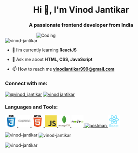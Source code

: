 <h1 align="center">Hi 👋, I'm Vinod Jantikar</h1>
<h3 align="center">A passionate frontend developer from India</h3>
<img align="right" alt="Coding" width="400" src="https://cdn.dribbble.com/users/1162077/screenshots/3848914/programmer.gif">

<p align="left"> <img src="https://komarev.com/ghpvc/?username=vinod-jantikar&label=Profile%20views&color=0e75b6&style=flat" alt="vinod-jantikar" /> </p>

<!-- <p align="left"> <a href="https://twitter.com/@vinod_jantikar" target="blank"><img src="https://img.shields.io/twitter/follow/@vinod_jantikar?logo=twitter&style=for-the-badge" alt="@vinod_jantikar" /></a> </p> -->

- 🌱 I’m currently learning **ReactJS**

- 💬 Ask me about **HTML, CSS, JavaScript**

- 📫 How to reach me **vinodjantikar999@gmail.com**

<h3 align="left">Connect with me:</h3>
<p align="left">
<a href="https://twitter.com/Jantikar Vinod" target="blank"><img align="center" src="https://raw.githubusercontent.com/rahuldkjain/github-profile-readme-generator/master/src/images/icons/Social/twitter.svg" alt="@vinod_jantikar" height="30" width="40" /></a>
<a href="https://linkedin.com/in/vinod jantikar" target="blank"><img align="center" src="https://raw.githubusercontent.com/rahuldkjain/github-profile-readme-generator/master/src/images/icons/Social/linked-in-alt.svg" alt="vinod jantikar" height="30" width="40" /></a>
</p>

<h3 align="left">Languages and Tools:</h3>
<p align="left"> <a href="https://www.w3schools.com/css/" target="_blank" rel="noreferrer"> <img src="https://raw.githubusercontent.com/devicons/devicon/master/icons/css3/css3-original-wordmark.svg" alt="css3" width="40" height="40"/> </a> <a href="https://expressjs.com" target="_blank" rel="noreferrer"> <img src="https://raw.githubusercontent.com/devicons/devicon/master/icons/express/express-original-wordmark.svg" alt="express" width="40" height="40"/> </a> <a href="https://www.w3.org/html/" target="_blank" rel="noreferrer"> <img src="https://raw.githubusercontent.com/devicons/devicon/master/icons/html5/html5-original-wordmark.svg" alt="html5" width="40" height="40"/> </a> <a href="https://developer.mozilla.org/en-US/docs/Web/JavaScript" target="_blank" rel="noreferrer"> <img src="https://raw.githubusercontent.com/devicons/devicon/master/icons/javascript/javascript-original.svg" alt="javascript" width="40" height="40"/> </a> <a href="https://www.mongodb.com/" target="_blank" rel="noreferrer"> <img src="https://raw.githubusercontent.com/devicons/devicon/master/icons/mongodb/mongodb-original-wordmark.svg" alt="mongodb" width="40" height="40"/> </a> <a href="https://nodejs.org" target="_blank" rel="noreferrer"> <img src="https://raw.githubusercontent.com/devicons/devicon/master/icons/nodejs/nodejs-original-wordmark.svg" alt="nodejs" width="40" height="40"/> </a> <a href="https://postman.com" target="_blank" rel="noreferrer"> <img src="https://www.vectorlogo.zone/logos/getpostman/getpostman-icon.svg" alt="postman" width="40" height="40"/> </a> <a href="https://reactjs.org/" target="_blank" rel="noreferrer"> <img src="https://raw.githubusercontent.com/devicons/devicon/master/icons/react/react-original-wordmark.svg" alt="react" width="40" height="40"/> </a> </p>

<p><img align="left" src="https://github-readme-stats.vercel.app/api/top-langs?username=vinod-jantikar&show_icons=true&locale=en&layout=compact" alt="vinod-jantikar" /></p>

<p>&nbsp;<img align="center" src="https://github-readme-stats.vercel.app/api?username=vinod-jantikar&show_icons=true&locale=en" alt="vinod-jantikar" /></p>

<p><img align="center" src="https://github-readme-streak-stats.herokuapp.com/?user=vinod-jantikar&" alt="vinod-jantikar" /></p>
